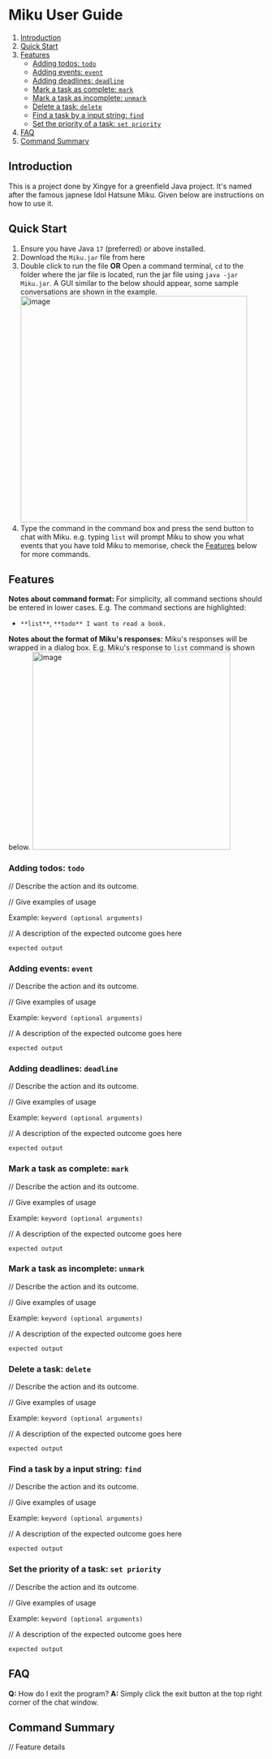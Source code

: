# Miku User Guide

1. [Introduction](#introduction)
2. [Quick Start](#quick-start)
1. [Features](#features)
    - [Adding todos: `todo`](#adding-todos-todo)
    - [Adding events: `event`](#adding-events-event)
    - [Adding deadlines: `deadline`](#adding-deadlines-deadline)
    - [Mark a task as complete: `mark`](#mark-a-task-as-complete-mark)
    - [Mark a task as incomplete: `unmark`](#mark-a-task-as-incomplete-unmark)
    - [Delete a task: `delete`](#delete-a-task-delete)
    - [Find a task by a input string: `find`](#find-a-task-by-a-input-string-find)
    - [Set the priority of a task: `set priority`](#set-the-priority-of-a-task-set-priority)
1.  [FAQ](#faq)
2.  [Command Summary](#command-summary)


## Introduction

This is a project done by Xingye for a greenfield Java project. It's named after the famous japnese Idol Hatsune Miku. Given below are instructions on how to use it.


## Quick Start

1. Ensure you have Java `17` (preferred) or above installed.
2. Download the `Miku.jar` file from here
3. Double click to run the file **OR** Open a command terminal, `cd` to the folder where the jar file is located, run the jar file using `java -jar Miku.jar`.
   A GUI similar to the below should appear, some sample conversations are shown in the example.
   <img width="446" alt="image" src="https://github.com/user-attachments/assets/e81f26c4-f666-4efa-bea2-73b65e1238ce">
4. Type the command in the command box and press the send button to chat with Miku. e.g. typing `list` will prompt Miku to show you what events that you have told Miku to memorise, check the [Features](##Features) below for more commands.

## Features

**Notes about command format:**
For simplicity, all command sections should be entered in lower cases. 
E.g. The command sections are highlighted:
- `**list**`, `**todo** I want to read a book.`

**Notes about the format of Miku's responses:**
Miku's responses will be wrapped in a dialog box. E.g. Miku's response to `list` command is shown below.
<img width="390" alt="image" src="https://github.com/user-attachments/assets/ae055792-fc46-43b6-825a-ad5a839c4bfb">


### Adding todos: `todo`
// Describe the action and its outcome.

// Give examples of usage

Example: `keyword (optional arguments)`

// A description of the expected outcome goes here

```
expected output
```
### Adding events: `event`
// Describe the action and its outcome.

// Give examples of usage

Example: `keyword (optional arguments)`

// A description of the expected outcome goes here

```
expected output
```
### Adding deadlines: `deadline`
// Describe the action and its outcome.

// Give examples of usage

Example: `keyword (optional arguments)`

// A description of the expected outcome goes here

```
expected output
```
### Mark a task as complete: `mark`
// Describe the action and its outcome.

// Give examples of usage

Example: `keyword (optional arguments)`

// A description of the expected outcome goes here

```
expected output
```
### Mark a task as incomplete: `unmark`
// Describe the action and its outcome.

// Give examples of usage

Example: `keyword (optional arguments)`

// A description of the expected outcome goes here

```
expected output
```
### Delete a task: `delete`
// Describe the action and its outcome.

// Give examples of usage

Example: `keyword (optional arguments)`

// A description of the expected outcome goes here
```
expected output
```
### Find a task by a input string: `find`
// Describe the action and its outcome.

// Give examples of usage

Example: `keyword (optional arguments)`

// A description of the expected outcome goes here

```
expected output
```
### Set the priority of a task: `set priority`
// Describe the action and its outcome.

// Give examples of usage

Example: `keyword (optional arguments)`

// A description of the expected outcome goes here

```
expected output
```

## FAQ
**Q:** How do I exit the program?
**A:** Simply click the exit button at the top right corner of the chat window. 

## Command Summary
// Feature details

